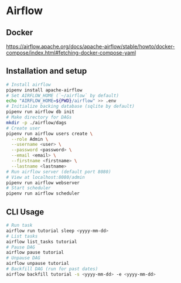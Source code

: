 # Airflow

## Docker

https://airflow.apache.org/docs/apache-airflow/stable/howto/docker-compose/index.html#fetching-docker-compose-yaml

## Installation and setup

```bash
# Install airflow
pipenv install apache-airflow
# Set AIRFLOW_HOME (`~/airflow` by default)
echo "AIRFLOW_HOME=${PWD}/airflow" >> .env
# Initialize backing database (sqlite by default)
pipenv run airflow db init
# Make directory for DAGs
mkdir -p ./airflow/dags
# Create user
pipenv run airflow users create \
  --role Admin \
  --username <user> \
  --password <password> \
  --email <email> \
  --firstname <firstname> \
  --lastname <lastname>
# Run airflow server (default port 8080)
# View at localhost:8080/admin
pipenv run airflow webserver
# Start scheduler
pipenv run airflow scheduler
```

## CLI Usage

```bash
# Run task
airflow run tutorial sleep <yyyy-mm-dd>
# List tasks
airflow list_tasks tutorial
# Pause DAG
airflow pause tutorial
# Unpause DAG
airflow unpause tutorial
# Backfill DAG (run for past dates)
airflow backfill tutorial -s <yyyy-mm-dd> -e <yyyy-mm-dd>
```
